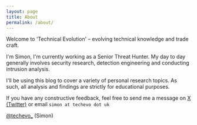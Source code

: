 ```yaml
---
layout: page
title: About
permalink: /about/
---
```


Welcome to 'Technical Evolution' – evolving technical knowledge and trade craft.

I'm Simon, I'm currently working as a Senior Threat Hunter.
My day to day generally involves security research, detection engineering and conducting intrusion analysis.

I'll be using this blog to cover a variety of personal research topics.
As such, all analysis and findings are strictly for educational purposes.

If you have any constructive feedback, feel free to send me a message on [X (Twitter)](https://x.com/techevo_) or email `simon at techevo dot uk`

[@techevo_](https://x.com/techevo_) (Simon)

